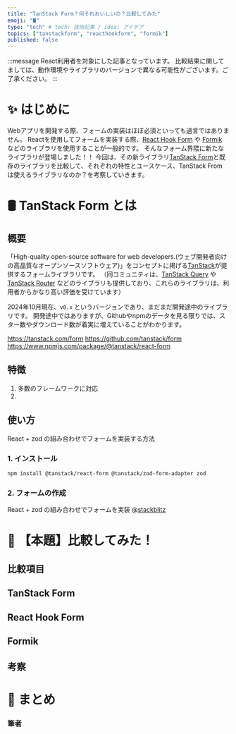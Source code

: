 ```yaml
---
title: "TanStack Form？何それおいしいの？比較してみた"
emoji: "🛢️"
type: "tech" # tech: 技術記事 / idea: アイデア
topics: ["tanstackform", "reacthookform", "formik"]
published: false
---
```


:::message
React利用者を対象にした記事となっています。
比較結果に関してましては、動作環境やライブラリのバージョンで異なる可能性がございます。ご了承ください。
:::

# ✨ はじめに
Webアプリを開発する際、フォームの実装はほぼ必須といっても過言ではありません。
Reactを使用してフォームを実装する際、[React Hook Form](https://react-hook-form.com/) や [Formik](https://formik.org) などのライブラリを使用することが一般的です。
そんなフォーム界隈に新たなライブラリが登場しました！！
今回は、その新ライブラリ[TanStack Form](https://tanstack.com/form)と既存のライブラリを比較して、それぞれの特性とユースケース、TanStack From は使えるライブラリなのか？を考察していきます。

# 🛢️ TanStack Form とは
## 概要
「High-quality open-source software for web developers.(ウェブ開発者向けの高品質なオープンソースソフトウェア)」をコンセプトに掲げる[TanStack](https://tanstack.com)が提供するフォームライブラリです。
（同コミュニティは、[TanStack Query](https://tanstack.com/query) や [TanStack Router](https://tanstack.com/router) などのライブラリも提供しており、これらのライブラリは、利用者からかなり高い評価を受けています）

2024年10月現在、`v0.x` というバージョンであり、まだまだ開発途中のライブラリです。
開発途中ではありますが、Githubやnpmのデータを見る限りでは、スター数やダウンロード数が着実に増えていることがわかります。

https://tanstack.com/form
https://github.com/tanstack/form
https://www.npmjs.com/package/@tanstack/react-form

## 特徴

1. 多数のフレームワークに対応
2. 

## 使い方
React + zod の組み合わせでフォームを実装する方法

### 1. インストール
```bash
npm install @tanstack/react-form @tanstack/zod-form-adapter zod
```

### 2. フォームの作成
React + zod の組み合わせでフォームを実装
@[stackblitz](https://stackblitz.com/github/tanstack/form/tree/main/examples/react/zod?embed=1&theme=dark&preset=node&file=src/index.tsx&hideExplorer=1&hideNavigation=1&view=editor)


# 🚀 【本題】比較してみた！

## 比較項目

<!--
初期レンダリング時間

フォームが初めてレンダリングされるまでの時間を計測します。
再レンダリング時間

フォームの状態が変更されたときに再レンダリングされるまでの時間を計測します。
バンドルサイズ

ライブラリのバンドルサイズを計測します。小さいほど良いです。
メモリ使用量

フォームが動作している間のメモリ使用量を計測します。
バリデーション速度

フォームのバリデーションが完了するまでの時間を計測します。
エラー処理速度

フォームにエラーが発生したときにエラーメッセージが表示されるまでの時間を計測します。
開発者体験

開発者がフォームを実装する際のコード行数や設定の簡便さを評価します（数値化が難しい場合もありますが、コード行数などである程度の指標を作れます）。
 -->

## TanStack Form

## React Hook Form

## Formik

## 考察

# 🌈 まとめ

### 筆者
